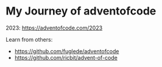 # My Journey of adventofcode

2023: https://adventofcode.com/2023


Learn from others:

- https://github.com/fuglede/adventofcode
- https://github.com/ricbit/advent-of-code
